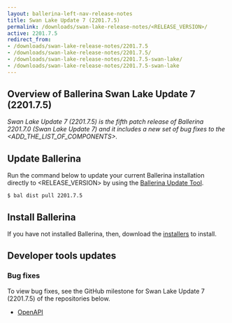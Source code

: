 ```yaml
---
layout: ballerina-left-nav-release-notes
title: Swan Lake Update 7 (2201.7.5)
permalink: /downloads/swan-lake-release-notes/<RELEASE_VERSION>/
active: 2201.7.5
redirect_from:
- /downloads/swan-lake-release-notes/2201.7.5
- /downloads/swan-lake-release-notes/2201.7.5/
- /downloads/swan-lake-release-notes/2201.7.5-swan-lake/
- /downloads/swan-lake-release-notes/2201.7.5-swan-lake
---
```


## Overview of Ballerina Swan Lake Update 7 (2201.7.5)

<em>Swan Lake Update 7 (2201.7.5) is the fifth patch release of Ballerina 2201.7.0 (Swan Lake Update 7) and it includes a new set of bug fixes to the <ADD_THE_LIST_OF_COMPONENTS>.</em>

## Update Ballerina

Run the command below to update your current Ballerina installation directly to <RELEASE_VERSION> by using the [Ballerina Update Tool](/learn/update-tool/).

```
$ bal dist pull 2201.7.5
```

## Install Ballerina

If you have not installed Ballerina, then, download the [installers](/downloads/#swanlake) to install.

## Developer tools updates

### Bug fixes

To view bug fixes, see the GitHub milestone for Swan Lake Update 7 (2201.7.5) of the repositories below.

- [OpenAPI](https://github.com/ballerina-platform/ballerina-library/issues?q=is%3Aissue+label%3Amodule%2Fopenapi-tools+milestone%3A2201.7.5+is%3Aclosed)